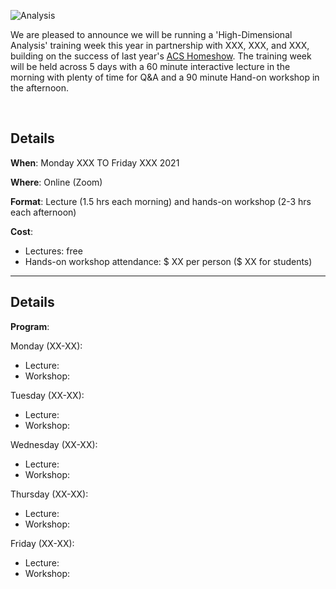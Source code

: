 ![Analysis](https://raw.githubusercontent.com/tomashhurst/tomashhurst.github.io/master/images/Clusters%20wide.png)

We are pleased to announce we will be running a 'High-Dimensional Analysis' training week this year in partnership with XXX, XXX, and XXX, building on the success of last year's [ACS Homeshow](). The training week will be held across 5 days with a 60 minute interactive lecture in the morning with plenty of time for Q&A and a 90 minute Hand-on workshop in the afternoon. 

<br />

## Details

**When**: Monday XXX TO Friday XXX 2021

**Where**: Online (Zoom)

**Format**: Lecture (1.5 hrs each morning) and hands-on workshop (2-3 hrs each afternoon)

**Cost**: 
- Lectures: free
- Hands-on workshop attendance: $ XX per person ($ XX for students)

---

## Details


**Program**:

Monday (XX-XX):
- Lecture:
- Workshop:

Tuesday (XX-XX):
- Lecture:
- Workshop:

Wednesday (XX-XX):
- Lecture:
- Workshop:

Thursday (XX-XX):
- Lecture:
- Workshop:

Friday (XX-XX):
- Lecture:
- Workshop:


